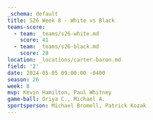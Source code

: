 ```yaml
---
_schema: default
title: S26 Week 8 - White vs Black
teams-score:
  - team: _teams/s26-white.md
    score: 41
  - team: _teams/s26-black.md
    score: 28
location: _locations/carter-baron.md
field: '2'
date: 2024-05-05 09:00:00 -0400
season: 26
week: 8
mvp: Kevin Hamilton, Paul Whitney
game-ball: Oriya C., Michael A.
sportsperson: Michael Bromell, Patrick Kozak
---
```

